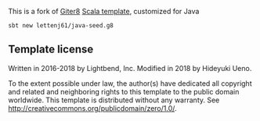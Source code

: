 This is a fork of [Giter8][g8] [Scala template][scala-seed], customized for Java

```
sbt new lettenj61/java-seed.g8
```

Template license
----------------
Written in 2016-2018 by Lightbend, Inc.
Modified in 2018 by Hideyuki Ueno.

To the extent possible under law, the author(s) have dedicated all copyright and related
and neighboring rights to this template to the public domain worldwide.
This template is distributed without any warranty. See <http://creativecommons.org/publicdomain/zero/1.0/>.

[g8]: http://www.foundweekends.org/giter8/
[scala-seed]: https://github.com/scala/scala-seed.g8

